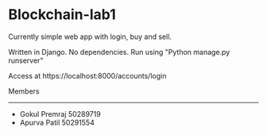 # Blockchain-lab1

Currently simple web app with login, buy and sell.

Written in Django. No dependencies. Run using "Python manage.py runserver"

Access at https://localhost:8000/accounts/login

Members
_______

* Gokul Premraj 50289719
* Apurva Patil 50291554
